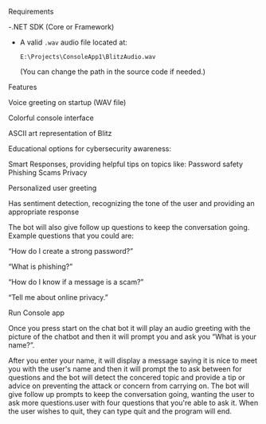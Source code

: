 Requirements 

  

-.NET SDK (Core or Framework) 

- A valid `.wav` audio file located at:   

  `E:\Projects\ConsoleApp1\BlitzAudio.wav`   

  (You can change the path in the source code if needed.) 


 Features 

 Voice greeting on startup (WAV file) 

 Colorful console interface 

 ASCII art representation of Blitz 

 Educational options for cybersecurity awareness: 

Smart Responses, providing helpful tips on topics like:
Password safety
Phishing
Scams
Privacy

 Personalized user greeting 

 Has sentiment detection, recognizing the tone of the user and providing an appropriate response

 The bot will also give follow up questions to keep the conversation going.
 Example questions that you could are:

“How do I create a strong password?”

“What is phishing?”

“How do I know if a message is a scam?”

“Tell me about online privacy.”

 
Run Console app 

Once you press start on the chat bot it will play an audio greeting with the picture of the chatbot and then it will prompt you and ask you “What is your name?”. 

 After you enter your name, it will display a message saying it is nice to meet you with the user's name and then it will prompt the to ask between for questions and the bot will detect the concered topic and provide a tip or advice on preventing the attack or concern from carrying on. The bot will give follow up prompts to keep the conversation going, wanting the user to ask more questions.user with four questions that you're able to ask it. When the user wishes to quit, they can type quit and the program will end. 
